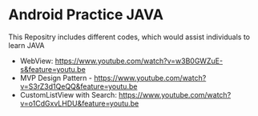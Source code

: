 # Android Practice JAVA

This Repositry includes different codes, which would assist individuals to learn JAVA

- WebView: https://www.youtube.com/watch?v=w3B0GWZuE-s&feature=youtu.be
- MVP Design Pattern - https://www.youtube.com/watch?v=S3rZ3d1QeQQ&feature=youtu.be
- CustomListView with Search: https://www.youtube.com/watch?v=o1CdGxvLHDU&feature=youtu.be
